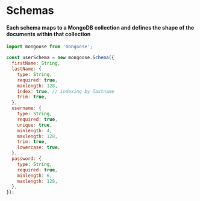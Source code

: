 # Schemas
#### Each schema maps to a MongoDB collection and defines the shape of the documents within that collection
```js
import mongoose from 'mongoose';

const userSchema = new mongoose.Schema({
  firstName: String,
  lastName: {
    type: String,
    required: true,
    maxlength: 128,
    index: true, // indexing by lastname
    trim: true,
  },
  username: {
    type: String,
    required: true,
    unique: true,
    minlength: 4,
    maxlength: 128,
    trim: true,
    lowercase: true,
  },
  password: {
    type: String,
    required: true,
    minlength: 6,
    maxlength: 128,
  },
});
```

